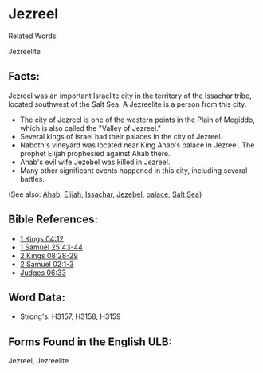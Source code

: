 # Jezreel

Related Words:

Jezreelite

## Facts:

Jezreel was an important Israelite city in the territory of the Issachar tribe, located southwest of the Salt Sea. A Jezreelite is a person from this city.

* The city of Jezreel is one of the western points in the Plain of Megiddo, which is also called the "Valley of Jezreel."
* Several kings of Israel had their palaces in the city of Jezreel.
* Naboth's vineyard was located near King Ahab's palace in Jezreel. The prophet Elijah prophesied against Ahab there.
* Ahab's evil wife Jezebel was killed in Jezreel.
* Many other significant events happened in this city, including several battles.


(See also: [Ahab](../names/ahab.md), [Elijah](../names/elijah.md), [Issachar](../names/issachar.md), [Jezebel](../names/jezebel.md), [palace](../other/palace.md), [Salt Sea](../names/saltsea.md))

## Bible References:

* [1 Kings 04:12](rc://en/tn/help/1ki/04/12)
* [1 Samuel 25:43-44](rc://en/tn/help/1sa/25/43)
* [2 Kings 08:28-29](rc://en/tn/help/2ki/08/28)
* [2 Samuel 02:1-3](rc://en/tn/help/2sa/02/01)
* [Judges 06:33](rc://en/tn/help/jdg/06/33)

## Word Data:

* Strong's: H3157, H3158, H3159

## Forms Found in the English ULB:

Jezreel, Jezreelite
